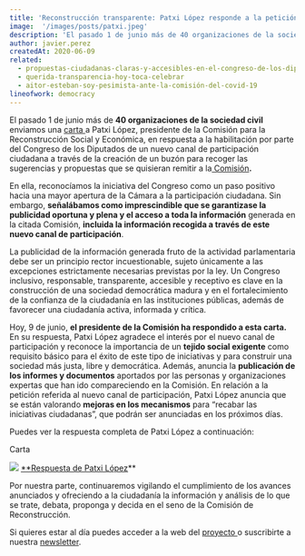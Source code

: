 ```yaml
---
title: 'Reconstrucción transparente: Patxi López responde a la petición de la sociedad civil'
image:  '/images/posts/patxi.jpeg'
description: 'El pasado 1 de junio más de 40 organizaciones de la sociedad civil enviamos una carta a Patxi López, presidente de la Comisión para la Reconstrucción Social y Económica.'
author: javier.perez
createdAt: 2020-06-09
related:
  - propuestas-ciudadanas-claras-y-accesibles-en-el-congreso-de-los-diputados
  - querida-transparencia-hoy-toca-celebrar
  - aitor-esteban-soy-pesimista-ante-la-comisión-del-covid-19
lineofwork: democracy
---
```


El pasado 1 de junio más de **40 organizaciones de la sociedad civil** enviamos una [carta ](https://docs.google.com/document/d/1v69gG89NLNCM2eG_M_BwdToAsxWY2Zfk8eT2ezy93Yw/edit?usp=sharing)a Patxi López, presidente de la Comisión para la Reconstrucción Social y Económica, en respuesta a la habilitación por parte del Congreso de los Diputados de un nuevo canal de participación ciudadana a través de la creación de un buzón para recoger las sugerencias y propuestas que se quisieran remitir a la[ Comisión](http://www.congreso.es/portal/page/portal/Congreso/Congreso/Organos/Comision?_piref73_7498063_73_1339256_1339256.next_page=/wc/detalleInformComisiones?idOrgano=390&idLegislatura=14)**.**

En ella, reconocíamos la iniciativa del Congreso como un paso positivo hacia una mayor apertura de la Cámara a la participación ciudadana. Sin embargo, **señalábamos como imprescindible que se garantizase la publicidad oportuna y plena y el acceso a toda la información** generada en la citada Comisión, **incluida la información recogida a través de este nuevo canal de participación**.

La publicidad de la información generada fruto de la actividad parlamentaria debe ser un principio rector incuestionable, sujeto únicamente a las excepciones estrictamente necesarias previstas por la ley. Un Congreso inclusivo, responsable, transparente, accesible y receptivo es clave en la construcción de una sociedad democrática madura y en el fortalecimiento de la confianza de la ciudadanía en las instituciones públicas, además de favorecer una ciudadanía activa, informada y crítica.

Hoy, 9 de junio, **el presidente de la Comisión ha respondido a esta carta.** En su respuesta, Patxi López agradece el interés por el nuevo canal de participación y reconoce la importancia de un **tejido social exigente** como requisito básico para el éxito de este tipo de iniciativas y para construir una sociedad más justa, libre y democrática. Además, anuncia la **publicación de los informes y documentos** aportados por las personas y organizaciones expertas que han ido compareciendo en la Comisión. En relación a la petición referida al nuevo canal de participación, Patxi López anuncia que se están valorando **mejoras en los mecanismos** para “recabar las iniciativas ciudadanas”, que podrán ser anunciadas en los próximos días.

Puedes ver la respuesta completa de Patxi López a continuación:

Carta

![](/images/posts/carta.png)
[**Respuesta de Patxi López](https://drive.google.com/file/d/12mGxFyRINpE3fnmy56GuYlV4FWY4538v/view?usp=sharing)**

Por nuestra parte, continuaremos vigilando el cumplimiento de los avances anunciados y ofreciendo a la ciudadanía la información y análisis de lo que se trate, debata, proponga y decida en el seno de la Comisión de Reconstrucción.

Si quieres estar al día puedes acceder a la web del [proyecto ](https://www.ciecode.es/political-watch/covid-19/)o suscribirte a nuestra [newsletter](https://bit.ly/3cSCP4k).
